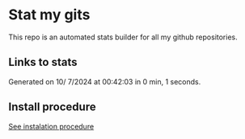 # Stat my gits

This repo is an automated stats builder for all my github repositories.

## Links to stats


Generated on 10/ 7/2024 at 00:42:03 in 0 min, 1 seconds.

## Install procedure

[See instalation procedure](./src/install.md)
